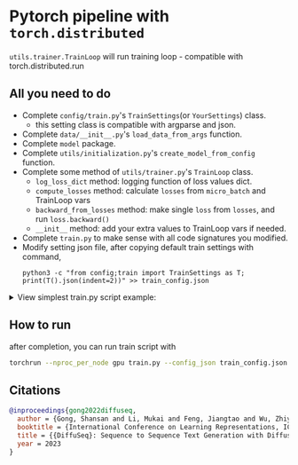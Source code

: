 # Pytorch pipeline with `torch.distributed`

`utils.trainer.TrainLoop` will run training loop - compatible with torch.distributed.run

## All you need to do

* Complete `config/train.py`'s `TrainSettings`(or `YourSettings`) class.
  * this setting class is compatible with argparse and json.
* Complete `data/__init__.py`'s `load_data_from_args` function.
* Complete `model` package.
* Complete `utils/initialization.py`'s `create_model_from_config` function.
* Complete some method of `utils/trainer.py`'s `TrainLoop` class.
  * `log_loss_dict` method: logging function of loss values dict.
  * `compute_losses` method: calculate `losses` from `micro_batch` and TrainLoop vars
  * `backward_from_losses` method: make single `loss` from `losses`, and run `loss.backward()`
  * `__init__` method: add your extra values to TrainLoop vars if needed.
* Complete `train.py` to make sense with all code signatures you modified.
* Modify setting json file, after copying default train settings with command,
  ```
  python3 -c "from config;train import TrainSettings as T; print(T().json(indent=2))" >> train_config.json
  ```

<details>
<summary>View simplest train.py script example:</summary>

```python
from torch.distributed.elastic.multiprocessing.errors import record


def main():

    import os
    import torch
    from basic_utils import dist_util

    if os.getenv("LOCAL_RANK", None) and not dist_util.is_initialized():
        dist_util.setup_dist()
        with dist_util.with_dist_cleanup():
            main()
        return
    rank = dist_util.get_rank()
    dist_util.barrier()

    class Model(torch.nn.Module):

        def __init__(self):
            super().__init__()
            self.param = torch.nn.Parameter(torch.ones(1))

        def forward(self, x):
            return self.param * x

    model = Model()
    optimizer = torch.optim.Adam(model.parameters(), lr=1e-1)

    model.to(dist_util.dev())
    dist_util.barrier()

    if dist_util.is_initialized():
        ddp_kwargs = dict(
            broadcast_buffers=False,
            bucket_cap_mb=128,
            find_unused_parameters=False,
        )
        if torch.cuda.is_available():
            ddp_kwargs.update(device_ids=[dist_util.dev()], output_device=dist_util.dev())
        ddp_model = torch.nn.parallel.DistributedDataParallel(model, **ddp_kwargs)
    else:
        ddp_model = model

    dist_util.sequential_print("rank", rank, "param :", model.param.data.item())
    dist_util.print_master_node()

    data = torch.ones(1, device=dist_util.dev()) * (dist_util.get_rank() + 1)
    target = torch.ones(1, device=dist_util.dev()) * 0.5 * (dist_util.get_rank() + 1)

    with ddp_model.no_sync() if dist_util.is_initialized() else dist_util.dummy_context():
        loss = (target - ddp_model(data)) ** 2
        dist_util.sequential_print("rank", rank, "loss :", loss.item())
        dist_util.print_master_node()

        loss.backward()
        dist_util.sequential_print("rank", rank, "grad :", model.param.grad.item())
        dist_util.print_master_node()

    loss = (target - ddp_model(data)) ** 2
    dist_util.sequential_print("rank", rank, "loss :", loss.item())
    dist_util.print_master_node()

    loss.backward()
    dist_util.sequential_print("rank", rank, "sync_grad :", model.param.grad.item())
    dist_util.print_master_node()

    optimizer.step()
    dist_util.sequential_print("rank", rank, "updated_param :", model.param.data.item())
    dist_util.barrier()


if __name__ == "__main__":
    record(main)()

```

Execute it with...

```bash
torchrun --nproc_per_node gpu train.py
```

Or without distributed training...

```bash
python3 train.py
```

</details>

## How to run

after completion, you can run train script with

```bash
torchrun --nproc_per_node gpu train.py --config_json train_config.json
```

## Citations

```bibtex
@inproceedings{gong2022diffuseq,
  author = {Gong, Shansan and Li, Mukai and Feng, Jiangtao and Wu, Zhiyong and Kong, Lingpeng},
  booktitle = {International Conference on Learning Representations, ICLR},
  title = {{DiffuSeq}: Sequence to Sequence Text Generation with Diffusion Models},
  year = 2023
}
```
